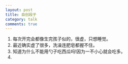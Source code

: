 ```yaml
---
layout: post
title: 自创段子
category: talk
comments: true
---
```


1. 每次开完会都像生完孩子似的，很虚，只想睡觉。
2. 最近确实虚了很多，洗澡连肥皂都握不住。
3. 知道为什么不能用勺子吃西瓜吗!因为一不小心就会吃多。
4. 
